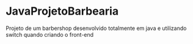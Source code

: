 # JavaProjetoBarbearia

Projeto de um barbershop desenvolvido totalmente em java e utilizando switch quando criando o front-end
